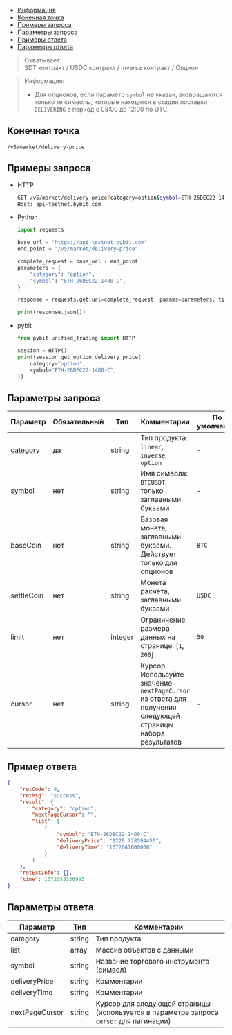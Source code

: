 
- [Информация](#информация)
- [Конечная точка](#конечная-точка)
- [Примеры запроса](#примеры-запроса)
- [Параметры запроса](#параметры-запроса)
- [Примеры ответа](#примеры-ответа)
- [Параметры ответа](#параметры-ответа)

<a id="информация"></a>

>Охватывает:  
> SDT контракт / USDC контракт / Inverse контракт / Опцион
<!-- -->
>Информация:
>
>- Для опционов, если параметр `symbol` не указан, возвращаются только те символы, которые находятся в стадии поставки
> `DELIVERING` в период с 08:00 до 12:00 по UTC.

<a id="конечная-точка"></a>

## Конечная точка

`/v5/market/delivery-price`

<a id="примеры-запроса"></a>

## Примеры запроса

- HTTP

  ```bash
  GET /v5/market/delivery-price?category=option&symbol=ETH-26DEC22-1400-C HTTP/1.1
  Host: api-testnet.bybit.com
  ```

- Python

  ```python
  import requests

  base_url = "https://api-testnet.bybit.com"
  end_point = "/v5/market/delivery-price"

  complete_request = base_url + end_point
  parameters = {
      "category": "option",
      "symbol": "ETH-26DEC22-1400-C",
  }
  
  response = requests.get(url=complete_request, params=parameters, timeout=10)

  print(response.json())
  ```

- pybit

  ```python
  from pybit.unified_trading import HTTP

  session = HTTP()
  print(session.get_option_delivery_price(
      category="option",
      symbol="ETH-26DEC22-1400-C",
  ))
  ```

<a id="параметры-запроса"></a>

## Параметры запроса

|Параметр  	                  |Обязательный	 |Тип   	  |Комментарии                       |По умолчанию|
|-----------------------------|--------------|------------|----------------------------------|------------|
|[category](<../20.Определения значений в запросах и ответах.md#category>)  |да            |string    |Тип продукта: `linear`, `inverse`, `option`     |-           |
|[symbol](<../20.Определения значений в запросах и ответах.md#symbol>)	  |нет           |string    |Имя символа: `BTCUSDT`, только заглавными буквами |-           |
|baseCoin  	                  |нет	 |string   	  |Базовая монета, заглавными буквами. Действует только для опционов                       |`BTC`|
|settleCoin  	                  |нет	 |string   	  |Монета расчёта, заглавными буквами                       |`USDC`|
|limit             |нет      	 |integer   |Ограничение размера данных на странице. [`1`, `200`]                                                           |`50`    |
|cursor	    |нет      	 |string    |Курсор. Используйте значение `nextPageCursor` из ответа для получения следующей страницы набора результатов   |-           |

<a id="примеры-ответа"></a>

## Пример ответа

```json
{
    "retCode": 0,
    "retMsg": "success",
    "result": {
        "category": "option",
        "nextPageCursor": "",
        "list": [
            {
                "symbol": "ETH-26DEC22-1400-C",
                "deliveryPrice": "1220.728594450",
                "deliveryTime": "1672041600000"
            }
        ]
    },
    "retExtInfo": {},
    "time": 1672055336993
}
```

<a id="параметры-ответа"></a>

## Параметры ответа

|Параметр  |Тип       |Комментарии                                             |
|----------|----------|--------------------------------------------------------|
|category  |string       |Тип продукта                                             |
|list  |array       |Массив объектов с данными                                             |
|symbol  |string       |Название торгового инструмента (символ)                                             |
|deliveryPrice  |string       |Комментарии                                             |
|deliveryTime  |string       |Комментарии                                             |
|nextPageCursor  |string       |Курсор для следующей страницы (используется в параметре запроса `cursor` для пагинации)                                             |
